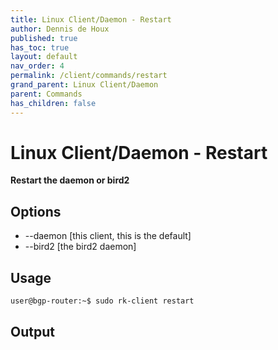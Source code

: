 ```yaml
---
title: Linux Client/Daemon - Restart
author: Dennis de Houx
published: true
has_toc: true
layout: default
nav_order: 4
permalink: /client/commands/restart
grand_parent: Linux Client/Daemon
parent: Commands
has_children: false
---
```


# Linux Client/Daemon - Restart

**Restart the daemon or bird2**

## Options

- --daemon [this client, this is the default]
- --bird2 [the bird2 daemon]

## Usage

```bash
user@bgp-router:~$ sudo rk-client restart
```

## Output
